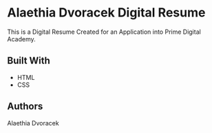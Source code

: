 # Alaethia Dvoracek Digital Resume 
This is a Digital Resume Created for an Application into Prime Digital Academy. 

## Built With 
- HTML
- CSS 

## Authors 
Alaethia Dvoracek
